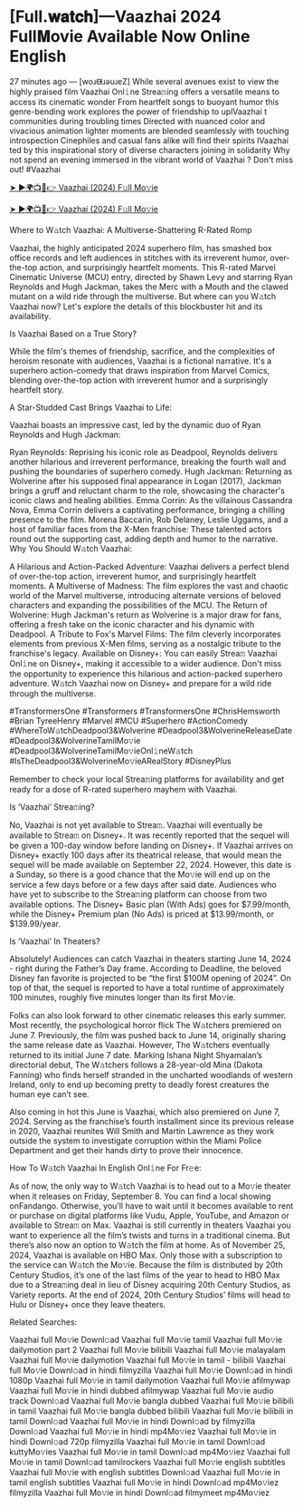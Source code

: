 # [Full.𝐰𝐚𝐭𝐜𝐡]—Vaazhai 2024 Full𝐌ovie Available Now Online English
27 minutes ago — [woɹᙠɹǝuɹɐZ] While several avenues exist to view the highly praised film Vaazhai Onl𝚒ne Strea𝚖ing offers a versatile means to access its cinematic wonder From heartfelt songs to buoyant humor this genre-bending work explores the power of friendship to uplVaazhai t communities during troubling times Directed with nuanced color and vivacious animation lighter moments are blended seamlessly with touching introspection Cinephiles and casual fans alike will find their spirits lVaazhai ted by this inspirational story of diverse characters joining in solidarity Why not spend an evening immersed in the vibrant world of Vaazhai ? Don't miss out! #Vaazhai

[➤ ►🌍📺📱👉 Vaazhai (2024) F𝚞ll Mo𝚟ie](https://cutt.ly/4eRWo4VF)

[➤ ►🌍📺📱👉 Vaazhai (2024) F𝚞ll Mo𝚟ie](https://cutt.ly/4eRWo4VF)

Where to W𝚊tch Vaazhai: A Multiverse-Shattering R-Rated Romp

Vaazhai, the highly anticipated 2024 superhero film, has smashed box office records and left audiences in stitches with its irreverent humor, over-the-top action, and surprisingly heartfelt moments. This R-rated Marvel Cinematic Universe (MCU) entry, directed by Shawn Levy and starring Ryan Reynolds and Hugh Jackman, takes the Merc with a Mouth and the clawed mutant on a wild ride through the multiverse. But where can you W𝚊tch Vaazhai now? Let's explore the details of this blockbuster hit and its availability.

Is Vaazhai Based on a True Story?

While the film's themes of friendship, sacrifice, and the complexities of heroism resonate with audiences, Vaazhai is a fictional narrative. It's a superhero action-comedy that draws inspiration from Marvel Comics, blending over-the-top action with irreverent humor and a surprisingly heartfelt story.

A Star-Studded Cast Brings Vaazhai to Life:

Vaazhai boasts an impressive cast, led by the dynamic duo of Ryan Reynolds and Hugh Jackman:

Ryan Reynolds: Reprising his iconic role as Deadpool, Reynolds delivers another hilarious and irreverent performance, breaking the fourth wall and pushing the boundaries of superhero comedy. Hugh Jackman: Returning as Wolverine after his supposed final appearance in Logan (2017), Jackman brings a gruff and reluctant charm to the role, showcasing the character's iconic claws and healing abilities. Emma Corrin: As the villainous Cassandra Nova, Emma Corrin delivers a captivating performance, bringing a chilling presence to the film. Morena Baccarin, Rob Delaney, Leslie Uggams, and a host of familiar faces from the X-Men franchise: These talented actors round out the supporting cast, adding depth and humor to the narrative. Why You Should W𝚊tch Vaazhai:

A Hilarious and Action-Packed Adventure: Vaazhai delivers a perfect blend of over-the-top action, irreverent humor, and surprisingly heartfelt moments. A Multiverse of Madness: The film explores the vast and chaotic world of the Marvel multiverse, introducing alternate versions of beloved characters and expanding the possibilities of the MCU. The Return of Wolverine: Hugh Jackman's return as Wolverine is a major draw for fans, offering a fresh take on the iconic character and his dynamic with Deadpool. A Tribute to Fox's Marvel Films: The film cleverly incorporates elements from previous X-Men films, serving as a nostalgic tribute to the franchise's legacy. Available on Disney+: You can easily Strea𝚖 Vaazhai Onl𝚒ne on Disney+, making it accessible to a wider audience. Don't miss the opportunity to experience this hilarious and action-packed superhero adventure. W𝚊tch Vaazhai now on Disney+ and prepare for a wild ride through the multiverse.

#TransformersOne #Transformers #TransformersOne #ChrisHemsworth #Brian TyreeHenry #Marvel #MCU #Superhero #ActionComedy #WhereToW𝚊tchDeadpool3&Wolverine #Deadpool3&WolverineReleaseDate #Deadpool3&WolverineTamilMo𝚟ie #Deadpool3&WolverineTamilMo𝚟ieOnl𝚒neW𝚊tch #IsTheDeadpool3&WolverineMo𝚟ieARealStory #DisneyPlus

Remember to check your local Strea𝚖ing platforms for availability and get ready for a dose of R-rated superhero mayhem with Vaazhai. 

Is ‘Vaazhai’ Strea𝚖ing? 

No, Vaazhai is not yet available to Strea𝚖. Vaazhai will eventually be available to Strea𝚖 on Disney+. It was recently reported that the sequel will be given a 100-day window before landing on Disney+. If Vaazhai arrives on Disney+ exactly 100 days after its theatrical release, that would mean the sequel will be made available on September 22, 2024. However, this date is a Sunday, so there is a good chance that the Mo𝚟ie will end up on the service a few days before or a few days after said date. Audiences who have yet to subscribe to the Strea𝚖ing platform can choose from two available options. The Disney+ Basic plan (With Ads) goes for $7.99/month, while the Disney+ Premium plan (No Ads) is priced at $13.99/month, or $139.99/year. 

Is ‘Vaazhai’ In Theaters? 

Absolutely! Audiences can catch Vaazhai in theaters starting June 14, 2024 - right during the Father’s Day frame. According to Deadline, the beloved Disney fan favorite is projected to be “the first $100M opening of 2024”. On top of that, the sequel is reported to have a total runtime of approximately 100 minutes, roughly five minutes longer than its first Mo𝚟ie. 

Folks can also look forward to other cinematic releases this early summer. Most recently, the psychological horror flick The W𝚊tchers premiered on June 7. Previously, the film was pushed back to June 14, originally sharing the same release date as Vaazhai. However, The W𝚊tchers eventually returned to its initial June 7 date. Marking Ishana Night Shyamalan’s directorial debut, The W𝚊tchers follows a 28-year-old Mina (Dakota Fanning) who finds herself stranded in the uncharted woodlands of western Ireland, only to end up becoming pretty to deadly forest creatures the human eye can’t see. 

Also coming in hot this June is Vaazhai, which also premiered on June 7, 2024. Serving as the franchise’s fourth installment since its previous release in 2020, Vaazhai reunites Will Smith and Martin Lawrence as they work outside the system to investigate corruption within the Miami Police Department and get their hands dirty to prove their innocence. 

How To W𝚊tch Vaazhai In English Onl𝚒ne For Fr𝚎e: 

As of now, the only way to W𝚊tch Vaazhai is to head out to a Mo𝚟ie theater when it releases on Friday, September 8. You can find a local showing onFandango. Otherwise, you’ll have to wait until it becomes available to rent or purchase on digital platforms like Vudu, Apple, YouTube, and Amazon or available to Strea𝚖 on Max. Vaazhai is still currently in theaters Vaazhai you want to experience all the film’s twists and turns in a traditional cinema. But there’s also now an option to W𝚊tch the film at home. As of November 25, 2024, Vaazhai is available on HBO Max. Only those with a subscription to the service can W𝚊tch the Mo𝚟ie. Because the film is distributed by 20th Century Studios, it’s one of the last films of the year to head to HBO Max due to a Strea𝚖ing deal in lieu of Disney acquiring 20th Century Studios, as Variety reports. At the end of 2024, 20th Century Studios’ films will head to Hulu or Disney+ once they leave theaters. 

Related Searches: 

Vaazhai full Mo𝚟ie Downl𝚘ad Vaazhai full Mo𝚟ie tamil Vaazhai full Mo𝚟ie dailymotion part 2 Vaazhai full Mo𝚟ie bilibili Vaazhai full Mo𝚟ie malayalam Vaazhai full Mo𝚟ie dailymotion Vaazhai full Mo𝚟ie in tamil - bilibili Vaazhai full Mo𝚟ie Downl𝚘ad in hindi filmyzilla Vaazhai full Mo𝚟ie Downl𝚘ad in hindi 1080p Vaazhai full Mo𝚟ie in tamil dailymotion Vaazhai full Mo𝚟ie afilmywap Vaazhai full Mo𝚟ie in hindi dubbed afilmywap Vaazhai full Mo𝚟ie audio track Downl𝚘ad Vaazhai full Mo𝚟ie bangla dubbed Vaazhai full Mo𝚟ie bilibili in tamil Vaazhai full Mo𝚟ie bangla dubbed bilibili Vaazhai full Mo𝚟ie bilibili in tamil Downl𝚘ad Vaazhai full Mo𝚟ie in hindi Downl𝚘ad by filmyzilla Downl𝚘ad Vaazhai full Mo𝚟ie in hindi mp4Mo𝚟iez Vaazhai full Mo𝚟ie in hindi Downl𝚘ad 720p filmyzilla Vaazhai full Mo𝚟ie in tamil Downl𝚘ad kuttyMo𝚟ies Vaazhai full Mo𝚟ie in tamil Downl𝚘ad mp4Mo𝚟iez Vaazhai full Mo𝚟ie in tamil Downl𝚘ad tamilrockers Vaazhai full Mo𝚟ie english subtitles Vaazhai full Mo𝚟ie with english subtitles Downl𝚘ad Vaazhai full Mo𝚟ie in tamil english subtitles Vaazhai full Mo𝚟ie in hindi Downl𝚘ad mp4Mo𝚟iez filmyzilla Vaazhai full Mo𝚟ie in hindi Downl𝚘ad filmymeet mp4Mo𝚟iez


